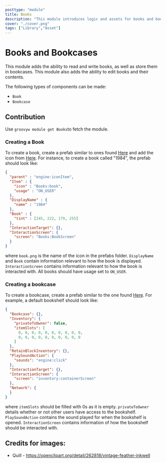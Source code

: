 ```yaml
---
posttype: "module" 
title: Books
description: "This module introduces logic and assets for books and bookcases"
cover: "./cover.png"
tags: ["Library","Asset"]
---
```

# Books and Bookcases

This module adds the ability to read and write books, as well as store them in bookcases.
This module also adds the ability to edit books and their contents.

The following types of components can be made:
* `Book`
* `Bookcase`


## Contribution

Use `groovyw module get Books`to fetch the module.


### Creating a Book

To create a book, create a prefab similar to ones found [Here](https://github.com/Terasology/Books/tree/master/assets/prefabs) and add the icon from [Here](https://github.com/Terasology/Books/tree/master/assets/textures).
For instance, to create a book called "1984", the prefab should look like:

```json
{
  "parent" : "engine:iconItem",
  "Item" : {
    "icon" : "Books:book",
    "usage" : "ON_USER"
  },
  "DisplayName" : {
    "name" : "1984"
  },
  "Book" : {
    "tint" : [245, 222, 179, 255]
  },
  "InteractionTarget": {},
  "InteractionScreen": {
    "screen": "Books:BookScreen"
  }
} 
```

where `book.png` is the name of the icon in the prefabs folder.
`DisplayName` and `Book` contain information relevant to how the book is displayed.
`InteractionScreen` contains information relevant to how the book is interacted with.
All books should have usage set to `ON_USER`.

### Creating a bookcase

To create a bookcase, create a prefab similar to the one found [Here](https://github.com/Terasology/Books/tree/master/assets/prefabs).
For example, a default bookshelf should look like:

```json
{
  "Bookcase": {},
  "Inventory": {
    "privateToOwner": false,
    "itemSlots": [
      0, 0, 0, 0, 0, 0, 0, 0, 0, 0,
      0, 0, 0, 0, 0, 0, 0, 0, 0, 0
    ]
  },
  "RetainBlockInventory": {},
  "PlaySoundAction": {
    "sounds": "engine:click"
  },
  "InteractionTarget": {},
  "InteractionScreen": {
    "screen": "inventory:containerScreen"
  },
  "Network": {
  }
}
```

where `itemSlots` should be filled with 0s as it is empty.
`privateToOwner` details whether or not other users have access to the bookshelf.
`PlaySoundAction` contains the sound played for when the bookshelf is opened.
`InteractionScreen` contains information of how the bookshelf should be interacted with.


## Credits for images:
- Quill - https://openclipart.org/detail/262818/vintage-feather-inkwell
